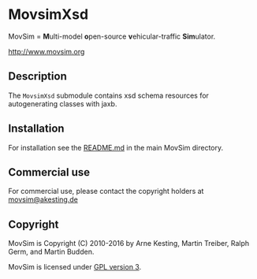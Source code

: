 MovsimXsd
=========

MovSim = **M**ulti-model **o**pen-source **v**ehicular-traffic **Sim**ulator.

http://www.movsim.org


Description
-----------

The `MovsimXsd` submodule contains xsd schema resources for autogenerating classes with jaxb. 


Installation
------------

For installation see the [README.md](https://github.com/movsim/movsim/blob/develop/README.md) in the main MovSim directory.


Commercial use
--------------

For commercial use, please contact the copyright holders at movsim@akesting.de


Copyright
---------

MovSim is Copyright (C) 2010-2016 by Arne Kesting, Martin Treiber, Ralph Germ, and Martin Budden.

MovSim is licensed under [GPL version 3](https://github.com/movsim/movsim/blob/develop/COPYING).

